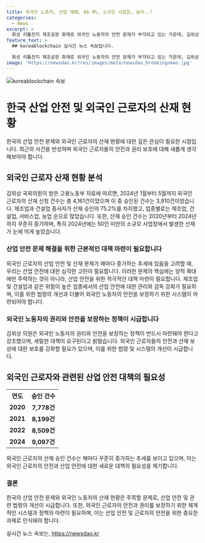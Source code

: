 ```yaml
---
title: 외국인 노동자, 산업 재해, 66.9%, 소규모 사업장, 늘어..!
categories:
  - News
excerpt: >
  화성 리튬전지 제조공장 화재로 외국인 노동자의 안전 문제가 부각되고 있는 가운데, 김위상 국회의원이 외국인 근로자의 산재 신청 건수가 증가하고 있음을 공개했다. 외국인 근로자의 산재 승인 건수가 연도별로 증가하는 추세에 있으며, 소규모 사업장에서 발생한 사고가 많은 것으로 나타났다. 김 의원은 이에 대해 산업안전 관련 법령의 개선과 외국인 노동자를 위한 정책 검토가 필요하다고 강조했다.
feature_text: >
  ## koreablockchain 실시간 뉴스 속보입니다.

  화성 리튬전지 제조공장 화재로 외국인 노동자의 안전 문제가 부각되고 있는 가운데, 김위상 국회의원이 외국인 근로자의 산재 신청 건수가 증가하고 있음을 공개했다. 외국인 근로자의 산재 승인 건수가 연도별로 증가하는 추세에 있으며, 소규모 사업장에서 발생한 사고가 많은 것으로 나타났다. 김 의원은 이에 대해 산업안전 관련 법령의 개선과 외국인 노동자를 위한 정책 검토가 필요하다고 강조했다.
image: 'https://newsdao.kr/res/images/meta/newsdao_breakingnews.jpg'
---
```


<p><img src="https://newsdao.kr/res/images/meta/newsdao_breakingnews.jpg" alt="koreablockchain 속보" /></p>

<h1>한국 산업 안전 및 외국인 근로자의 산재 현황</h1>

<p data-ke-size="size16">한국의 산업 안전 문제와 외국인 근로자의 산재 현황에 대한 깊은 관심이 필요한 시점입니다. 최근의 사건을 반성하며 외국인 근로자들의 안전과 권리 보호에 대해 새롭게 생각해보아야 합니다.</p>

<h2 data-ke-size="size26">외국인 근로자 산재 현황 분석</h2>

<p data-ke-size="size16">김위상 국회의원이 받은 고용노동부 자료에 따르면, 2024년 1월부터 5월까지 외국인 근로자의 산재 신청 건수는 총 4,161건이었으며 이 중 승인된 건수는 3,910건이었습니다. 제조업과 건설업 종사자가 산재 승인의 75.2%를 차지했고, 업종별로는 제조업, 건설업, 서비스업, 농업 순으로 많았습니다. 또한, 산재 승인 건수는 2020년부터 2024년까지 꾸준히 증가하며, 특히 2024년에는 50인 미만의 소규모 사업장에서 발생한 산재가 눈에 띄게 높았습니다.</p>

<h3>산업 안전 문제 해결을 위한 근본적인 대책 마련이 필요합니다</h3>

<p data-ke-size="size16">외국인 근로자의 산업 안전 및 산재 문제가 해마다 증가하는 추세에 있음을 고려할 때, 우리는 산업 안전에 대한 심각한 고민이 필요합니다. 이러한 문제의 핵심에는 양적 확대에만 주력하는 것이 아니라, 산업 안전을 위한 적극적인 대책 마련이 필요합니다. 제조업 및 건설업과 같은 위험이 높은 업종에서의 산업 안전에 대한 관리와 감독 강화가 필요하며, 이를 위한 법령의 개선과 더불어 외국인 노동자의 안전을 보장하기 위한 시스템이 마련되어야 합니다.</p>

<h3>외국인 노동자의 권리와 안전을 보장하는 정책이 시급합니다</h3>

<p data-ke-size="size16">김위상 의원은 외국인 노동자의 권리와 안전을 보장하는 정책이 반드시 마련돼야 한다고 강조했으며, 세밀한 대책이 요구된다고 밝혔습니다. 외국인 근로자들의 안전과 산재 보상에 대한 보호를 강화할 필요가 있으며, 이를 위한 법령 및 시스템의 개선이 시급합니다.</p>

<h2 data-ke-size="size26">외국인 근로자와 관련된 산업 안전 대책의 필요성</h2>

<table>
    <tr>
        <th align="center">연도</th>
        <th align="center">승인 건수</th>
    </tr>
    <tr>
        <td style="text-align: center; height: 17px;"><b>2020</b></td>
        <td style="text-align: center; height: 17px;"><b>7,778건</b></td>
    </tr>
    <tr>
        <td style="text-align: center; height: 17px;"><b>2021</b></td>
        <td style="text-align: center; height: 17px;"><b>8,199건</b></td>
    </tr>
    <tr>
        <td style="text-align: center; height: 17px;"><b>2022</b></td>
        <td style="text-align: center; height: 17px;"><b>8,509건</b></td>
    </tr>
    <tr>
        <td style="text-align: center; height: 17px;"><b>2024</b></td>
        <td style="text-align: center; height: 17px;"><b>9,097건</b></td>
    </tr>
</table>

<p data-ke-size="size16">외국인 근로자의 산재 승인 건수는 해마다 꾸준히 증가하는 추세를 보이고 있으며, 이는 외국인 근로자의 안전과 산업 안전에 대한 새로운 대책의 필요성을 제기합니다.</p>

<h3>결론</h3>

<p data-ke-size="size16">한국의 산업 안전 문제와 외국인 노동자의 산재 현황은 주목할 문제로, 산업 안전 및 관련 법령의 개선이 시급합니다. 또한, 외국인 근로자의 안전과 권리를 보장하기 위한 체계적인 시스템과 정책의 마련이 필요하며, 이는 산업 안전 및 근로자의 안전을 위한 중요한 과제로 인식돼야 합니다.</p>
실시간 뉴스 속보는, <a href="https://newsdao.kr" rel="dofollow">https://newsdao.kr</a>


